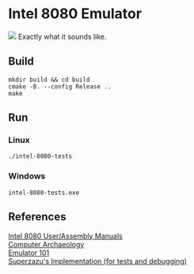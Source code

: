 # Intel 8080 Emulator
<img src = "https://www.clipartmax.com/png/small/168-1683610_space-invaders-icon-space-invaders-png.png">
Exactly what it sounds like.

## Build
`mkdir build && cd build`  
`cmake -B. --config Release ..`  
`make`

## Run
### Linux
`./intel-8080-tests`

### Windows
`intel-8080-tests.exe`

## References
[Intel 8080 User/Assembly Manuals](docs)  
[Computer Archaeology](https://www.computerarcheology.com/Arcade/SpaceInvaders/)  
[Emulator 101](http://www.emulator101.com/welcome.html)  
[Superzazu's Implementation (for tests and debugging)](https://github.com/superzazu/8080)
